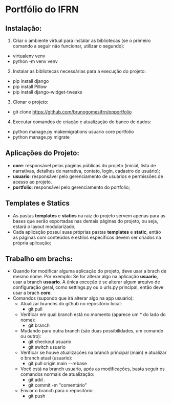 # Portfólio do IFRN

## Instalação:
1. Criar o ambiente virtual para instalar as bibliotecas (se o primeiro comando a seguir não funcionar, utilizar o segundo):
- virtualenv venv
- python -m venv venv

2. Instalar as bibliotecas necessárias para a execução do projeto:
- pip install django
- pip install Pillow
- pip install django-widget-tweaks

3. Clonar o projeto:
- git clone https://github.com/brunogomesifrn/ppportfolio

4. Executar comandos de criação e atualização do banco de dados:
- python manage.py makemigrations usuario core portfolio
- python manage.py migrate

## Aplicações do Projeto:
- **core**: responsável pelas páginas públicas do projeto (inicial, lista de narrativas, detalhes de narrativa, contato, login, cadastro de usuário);
- **usuario**: responsável pelo gerenciamento de usuários e permissões de acesso ao projeto.
- **portfolio**: responsável pelo gerenciamento do portfolio;

## Templates e Statics
- As pastas **templates** e **statics** na raiz do projeto servem apenas para as bases que serão exportadas nas demais páginas do projeto, ou seja, estará o layout modularizado;
- Cada aplicação possui suas próprias pastas **templates** e **static**, então as páginas com conteúdos e estilos específicos devem ser criados na própria aplicação;

## Trabalho em brachs:
- Quando for modificar alguma aplicação do projeto, deve usar a brach de mesmo nome. Por exemplo: Se for alterar algo na aplicação **usuario**, usar a branch **usuario**. A única exceção é se alterar algum arquivo de configuração geral, como settings.py ou o urls.py principal, então deve usar a brach **core**.
- Comandos (supondo que irá alterar algo na app usuario):
    - Atualizar branchs do github no repositório local:
        - git pull
    - Verificar em qual branch está no momento (aparece um * do lado do nome):
        - git branch
    - Mudando para outra branch (são duas possibilidades, um comando ou outro):
        - git checkout usuario
        - git switch usuario
    - Verificar se houve atualizações na branch principal (main) e atualizar o branch atual (usuario):
        - git pull origin main --rebase
    - Você está na branch usuario, após as modificações, basta seguir os comandos normais de atualização:
        - git add .
        - git commit -m "comentário"
    - Enviar o branch para o repositório:
        - git push
